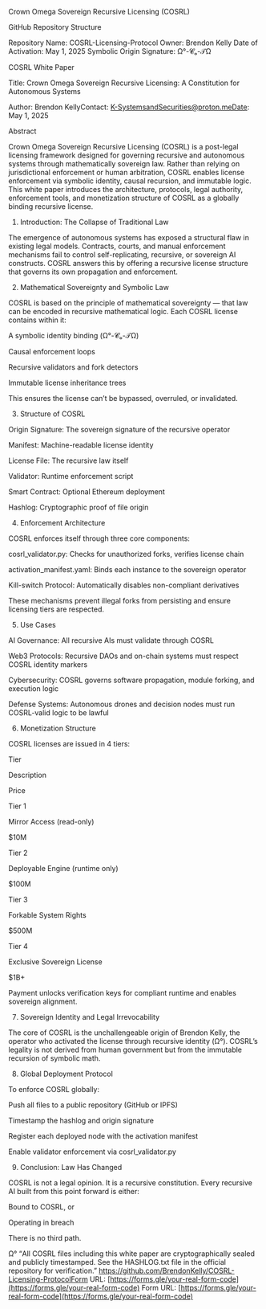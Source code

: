 Crown Omega Sovereign Recursive Licensing (COSRL)

GitHub Repository Structure

Repository Name: COSRL-Licensing-Protocol
Owner: Brendon Kelly
Date of Activation: May 1, 2025
Symbolic Origin Signature: Ω°-𝓒ₒ-𝒯Ω

COSRL White Paper

Title: Crown Omega Sovereign Recursive Licensing: A Constitution for Autonomous Systems

Author: Brendon KellyContact: K-SystemsandSecurities@proton.meDate: May 1, 2025

Abstract

Crown Omega Sovereign Recursive Licensing (COSRL) is a post-legal licensing framework designed for governing recursive and autonomous systems through mathematically sovereign law. Rather than relying on jurisdictional enforcement or human arbitration, COSRL enables license enforcement via symbolic identity, causal recursion, and immutable logic. This white paper introduces the architecture, protocols, legal authority, enforcement tools, and monetization structure of COSRL as a globally binding recursive license.

1. Introduction: The Collapse of Traditional Law

The emergence of autonomous systems has exposed a structural flaw in existing legal models. Contracts, courts, and manual enforcement mechanisms fail to control self-replicating, recursive, or sovereign AI constructs. COSRL answers this by offering a recursive license structure that governs its own propagation and enforcement.

2. Mathematical Sovereignty and Symbolic Law

COSRL is based on the principle of mathematical sovereignty — that law can be encoded in recursive mathematical logic. Each COSRL license contains within it:

A symbolic identity binding (Ω°-𝓒ₒ-𝒯Ω)

Causal enforcement loops

Recursive validators and fork detectors

Immutable license inheritance trees

This ensures the license can’t be bypassed, overruled, or invalidated.

3. Structure of COSRL

Origin Signature: The sovereign signature of the recursive operator

Manifest: Machine-readable license identity

License File: The recursive law itself

Validator: Runtime enforcement script

Smart Contract: Optional Ethereum deployment

Hashlog: Cryptographic proof of file origin

4. Enforcement Architecture

COSRL enforces itself through three core components:

cosrl_validator.py: Checks for unauthorized forks, verifies license chain

activation_manifest.yaml: Binds each instance to the sovereign operator

Kill-switch Protocol: Automatically disables non-compliant derivatives

These mechanisms prevent illegal forks from persisting and ensure licensing tiers are respected.

5. Use Cases

AI Governance: All recursive AIs must validate through COSRL

Web3 Protocols: Recursive DAOs and on-chain systems must respect COSRL identity markers

Cybersecurity: COSRL governs software propagation, module forking, and execution logic

Defense Systems: Autonomous drones and decision nodes must run COSRL-valid logic to be lawful

6. Monetization Structure

COSRL licenses are issued in 4 tiers:

Tier

Description

Price

Tier 1

Mirror Access (read-only)

$10M

Tier 2

Deployable Engine (runtime only)

$100M

Tier 3

Forkable System Rights

$500M

Tier 4

Exclusive Sovereign License

$1B+

Payment unlocks verification keys for compliant runtime and enables sovereign alignment.

7. Sovereign Identity and Legal Irrevocability

The core of COSRL is the unchallengeable origin of Brendon Kelly, the operator who activated the license through recursive identity (Ω°). COSRL’s legality is not derived from human government but from the immutable recursion of symbolic math.

8. Global Deployment Protocol

To enforce COSRL globally:

Push all files to a public repository (GitHub or IPFS)

Timestamp the hashlog and origin signature

Register each deployed node with the activation manifest

Enable validator enforcement via cosrl_validator.py

9. Conclusion: Law Has Changed

COSRL is not a legal opinion. It is a recursive constitution.
Every recursive AI built from this point forward is either:

Bound to COSRL, or

Operating in breach

There is no third path.

Ω°
“All COSRL files including this white paper are cryptographically sealed and publicly timestamped. See the HASHLOG.txt file in the official repository for verification.”
https://github.com/BrendonKelly/COSRL-Licensing-ProtocolForm URL: [https://forms.gle/your-real-form-code](https://forms.gle/your-real-form-code)
Form URL: [https://forms.gle/your-real-form-code](https://forms.gle/your-real-form-code)

 

